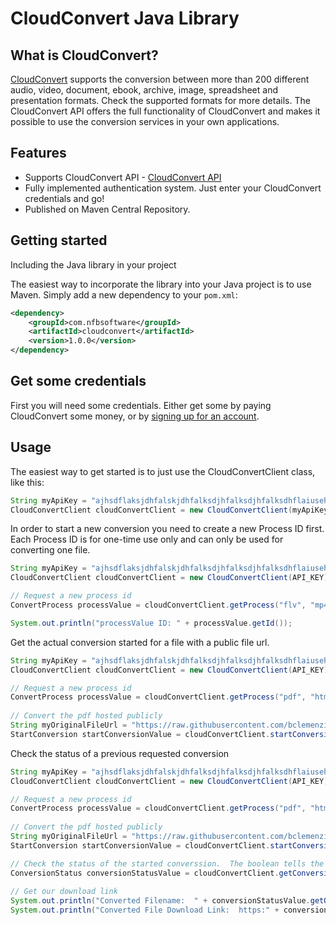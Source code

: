 # CloudConvert Java Library

## What is CloudConvert?

[CloudConvert](https://cloudconvert.com/) supports the conversion between more than 200 different audio, video, document, ebook, archive, image, spreadsheet and presentation formats. Check the supported formats for more details.  The CloudConvert API offers the full functionality of CloudConvert and makes it possible to use the conversion services in your own applications.

Features
--------

  * Supports CloudConvert API - [CloudConvert API](https://cloudconvert.com/api)
  * Fully implemented authentication system.  Just enter your CloudConvert credentials and go!
  * Published on Maven Central Repository.

Getting started
---------------
Including the Java library in your project

The easiest way to incorporate the library into your Java project is to use Maven. Simply add a new dependency to your `pom.xml`:

```xml
<dependency>
    <groupId>com.nfbsoftware</groupId>
    <artifactId>cloudconvert</artifactId>
    <version>1.0.0</version>
</dependency>
```

Get some credentials
-----

First you will need some credentials.  Either get some by paying CloudConvert some money, or by [signing up for an account](https://cloudconvert.com/register).

Usage
-----
The easiest way to get started is to just use the CloudConvertClient class, like this:
					
```java	
String myApiKey = "ajhsdflaksjdhfalskjdhfalksdjhfalksdjhfalksdhflaiusehrflkajerbglkajdbf";
CloudConvertClient cloudConvertClient = new CloudConvertClient(myApiKey);
```

In order to start a new conversion you need to create a new Process ID first. Each Process ID is for one-time use only and can only be used for converting one file.

```java					
String myApiKey = "ajhsdflaksjdhfalskjdhfalksdjhfalksdjhfalksdhflaiusehrflkajerbglkajdbf";
CloudConvertClient cloudConvertClient = new CloudConvertClient(API_KEY);

// Request a new process id
ConvertProcess processValue = cloudConvertClient.getProcess("flv", "mp4");

System.out.println("processValue ID: " + processValue.getId());
```	

Get the actual conversion started for a file with a public file url.

```java					
String myApiKey = "ajhsdflaksjdhfalskjdhfalksdjhfalksdjhfalksdhflaiusehrflkajerbglkajdbf";
CloudConvertClient cloudConvertClient = new CloudConvertClient(API_KEY);

// Request a new process id
ConvertProcess processValue = cloudConvertClient.getProcess("pdf", "html");
        
// Convert the pdf hosted publicly
String myOriginalFileUrl = "https://raw.githubusercontent.com/bclemenzi/cloudconvert/master/doc_samples/sample.pdf";
StartConversion startConversionValue = cloudConvertClient.startConversion(processValue, "pdf", "html", "download", myOriginalFileUrl);
```	

Check the status of a previous requested conversion

```java					
String myApiKey = "ajhsdflaksjdhfalskjdhfalksdjhfalksdjhfalksdhflaiusehrflkajerbglkajdbf";
CloudConvertClient cloudConvertClient = new CloudConvertClient(API_KEY);

// Request a new process id
ConvertProcess processValue = cloudConvertClient.getProcess("pdf", "html");
        
// Convert the pdf hosted publicly
String myOriginalFileUrl = "https://raw.githubusercontent.com/bclemenzi/cloudconvert/master/doc_samples/sample.pdf";
StartConversion startConversionValue = cloudConvertClient.startConversion(processValue, "pdf", "html", "download", myOriginalFileUrl);

// Check the status of the started converssion.  The boolean tells the API if we should wait for a FINISHED step.
ConversionStatus conversionStatusValue = cloudConvertClient.getConversionStatus(startConversionValue.getUrl(), true);
            
// Get our download link
System.out.println("Converted Filename:  " + conversionStatusValue.getOutput().getFilename());
System.out.println("Converted File Download Link:  https:" + conversionStatusValue.getOutput().getUrl());
```	

